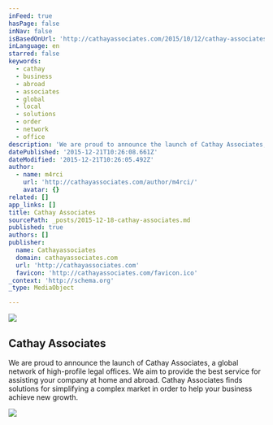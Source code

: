 ```yaml
---
inFeed: true
hasPage: false
inNav: false
isBasedOnUrl: 'http://cathayassociates.com/2015/10/12/cathay-associates-creates-new-global-business-and-legal-advisory-network/'
inLanguage: en
starred: false
keywords:
  - cathay
  - business
  - abroad
  - associates
  - global
  - local
  - solutions
  - order
  - network
  - office
description: 'We are proud to announce the launch of Cathay Associates, a global network of high-profile legal offices. We aim to provide the best service for assisting your company at home and abroad. Cathay Associates finds solutions for simplifying a complex market in order to help your business achieve new growth.'
datePublished: '2015-12-21T10:26:08.661Z'
dateModified: '2015-12-21T10:26:05.492Z'
author:
  - name: m4rci
    url: 'http://cathayassociates.com/author/m4rci/'
    avatar: {}
related: []
app_links: []
title: Cathay Associates
sourcePath: _posts/2015-12-18-cathay-associates.md
published: true
authors: []
publisher:
  name: Cathayassociates
  domain: cathayassociates.com
  url: 'http://cathayassociates.com'
  favicon: 'http://cathayassociates.com/favicon.ico'
_context: 'http://schema.org'
_type: MediaObject

---
```

![](https://the-grid-user-content.s3-us-west-2.amazonaws.com/a5386a37-e6a9-49de-9646-b04947e431c6.jpg)

<article style=""><h1>Cathay Associates</h1><p>We are proud to announce the launch of Cathay Associates, a global network of high-profile legal offices. We aim to provide the best service for assisting your company at home and abroad. Cathay Associates finds solutions for simplifying a complex market in order to help your business achieve new growth.</p><img src="https://s3-us-west-2.amazonaws.com/the-grid-img/p/38c95c7baaccf30c216ca536b12e7f2721d15b7c.png" /></article>